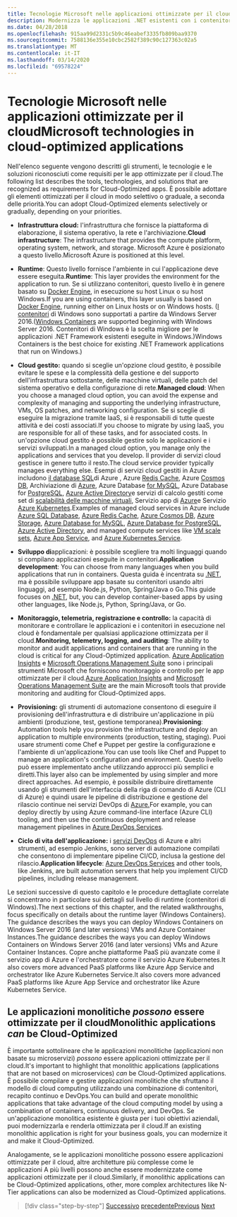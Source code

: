 ```yaml
---
title: Tecnologie Microsoft nelle applicazioni ottimizzate per il cloud
description: Modernizza le applicazioni .NET esistenti con i contenitori di Azure Cloud e Windows . Tecnologie Microsoft nelle applicazioni ottimizzate per il cloud
ms.date: 04/28/2018
ms.openlocfilehash: 915aa99d2331c5b9c46eabef3335fb809baa9370
ms.sourcegitcommit: 7588136e355e10cbc2582f389c90c127363c02a5
ms.translationtype: MT
ms.contentlocale: it-IT
ms.lasthandoff: 03/14/2020
ms.locfileid: "69578224"
---
```

# <a name="microsoft-technologies-in-cloud-optimized-applications"></a><span data-ttu-id="3034c-103">Tecnologie Microsoft nelle applicazioni ottimizzate per il cloud</span><span class="sxs-lookup"><span data-stu-id="3034c-103">Microsoft technologies in cloud-optimized applications</span></span>

<span data-ttu-id="3034c-104">Nell'elenco seguente vengono descritti gli strumenti, le tecnologie e le soluzioni riconosciuti come requisiti per le app ottimizzate per il cloud.</span><span class="sxs-lookup"><span data-stu-id="3034c-104">The following list describes the tools, technologies, and solutions that are recognized as requirements for Cloud-Optimized apps.</span></span> <span data-ttu-id="3034c-105">È possibile adottare gli elementi ottimizzati per il cloud in modo selettivo o graduale, a seconda delle priorità.</span><span class="sxs-lookup"><span data-stu-id="3034c-105">You can adopt Cloud-Optimized elements selectively or gradually, depending on your priorities.</span></span>

- <span data-ttu-id="3034c-106">**Infrastruttura cloud:** l'infrastruttura che fornisce la piattaforma di elaborazione, il sistema operativo, la rete e l'archiviazione.</span><span class="sxs-lookup"><span data-stu-id="3034c-106">**Cloud infrastructure**: The infrastructure that provides the compute platform, operating system, network, and storage.</span></span> <span data-ttu-id="3034c-107">Microsoft Azure è posizionato a questo livello.</span><span class="sxs-lookup"><span data-stu-id="3034c-107">Microsoft Azure is positioned at this level.</span></span>

- <span data-ttu-id="3034c-108">**Runtime**: Questo livello fornisce l'ambiente in cui l'applicazione deve essere eseguita.</span><span class="sxs-lookup"><span data-stu-id="3034c-108">**Runtime**: This layer provides the environment for the application to run.</span></span> <span data-ttu-id="3034c-109">Se si utilizzano contenitori, questo livello è in genere basato su [Docker Engine](https://docs.docker.com/engine/), in esecuzione su host Linux o su host Windows.</span><span class="sxs-lookup"><span data-stu-id="3034c-109">If you are using containers, this layer usually is based on [Docker Engine](https://docs.docker.com/engine/), running either on Linux hosts or on Windows hosts.</span></span> <span data-ttu-id="3034c-110">([I contenitori](https://docs.microsoft.com/virtualization/windowscontainers/about/) di Windows sono supportati a partire da Windows Server 2016.</span><span class="sxs-lookup"><span data-stu-id="3034c-110">([Windows Containers](https://docs.microsoft.com/virtualization/windowscontainers/about/) are supported beginning with Windows Server 2016.</span></span> <span data-ttu-id="3034c-111">Contenitori di Windows è la scelta migliore per le applicazioni .NET Framework esistenti eseguite in Windows.)</span><span class="sxs-lookup"><span data-stu-id="3034c-111">Windows Containers is the best choice for existing .NET Framework applications that run on Windows.)</span></span>

- <span data-ttu-id="3034c-112">**Cloud gestito:** quando si sceglie un'opzione cloud gestito, è possibile evitare le spese e la complessità della gestione e del supporto dell'infrastruttura sottostante, delle macchine virtuali, delle patch del sistema operativo e della configurazione di rete.</span><span class="sxs-lookup"><span data-stu-id="3034c-112">**Managed cloud**: When you choose a managed cloud option, you can avoid the expense and complexity of managing and supporting the underlying infrastructure, VMs, OS patches, and networking configuration.</span></span> <span data-ttu-id="3034c-113">Se si sceglie di eseguire la migrazione tramite IaaS, si è responsabili di tutte queste attività e dei costi associati.</span><span class="sxs-lookup"><span data-stu-id="3034c-113">If you choose to migrate by using IaaS, you are responsible for all of these tasks, and for associated costs.</span></span> <span data-ttu-id="3034c-114">In un'opzione cloud gestito è possibile gestire solo le applicazioni e i servizi sviluppati.</span><span class="sxs-lookup"><span data-stu-id="3034c-114">In a managed cloud option, you manage only the applications and services that you develop.</span></span> <span data-ttu-id="3034c-115">Il provider di servizi cloud gestisce in genere tutto il resto.</span><span class="sxs-lookup"><span data-stu-id="3034c-115">The cloud service provider typically manages everything else.</span></span> <span data-ttu-id="3034c-116">Esempi di servizi cloud gestiti in Azure includono [il database SQL](https://azure.microsoft.com/services/sql-database)di Azure , Azure [Redis Cache](https://azure.microsoft.com/services/cache/), Azure [Cosmos DB](https://azure.microsoft.com/services/cosmos-db/), Archiviazione di [Azure](https://azure.microsoft.com/services/storage/), Azure Database [for MySQL](https://azure.microsoft.com/services/mysql/), Azure Database for [PostgreSQL](https://azure.microsoft.com/services/postgresql/), [Azure Active Directory](https://azure.microsoft.com/services/active-directory/)e servizi di calcolo gestiti come set di [scalabilità delle macchine virtuali](https://azure.microsoft.com/services/virtual-machine-scale-sets/), Servizio app di [Azure](https://azure.microsoft.com/services/app-service/)e Servizio [Azure Kubernetes](https://azure.microsoft.com/services/container-service/).</span><span class="sxs-lookup"><span data-stu-id="3034c-116">Examples of managed cloud services in Azure include [Azure SQL Database](https://azure.microsoft.com/services/sql-database), [Azure Redis Cache](https://azure.microsoft.com/services/cache/), [Azure Cosmos DB](https://azure.microsoft.com/services/cosmos-db/), [Azure Storage](https://azure.microsoft.com/services/storage/), [Azure Database for MySQL](https://azure.microsoft.com/services/mysql/), [Azure Database for PostgreSQL](https://azure.microsoft.com/services/postgresql/), [Azure Active Directory](https://azure.microsoft.com/services/active-directory/), and managed compute services like [VM scale sets](https://azure.microsoft.com/services/virtual-machine-scale-sets/), [Azure App Service](https://azure.microsoft.com/services/app-service/), and [Azure Kubernetes Service](https://azure.microsoft.com/services/container-service/).</span></span>

- <span data-ttu-id="3034c-117">**Sviluppo di**applicazioni: è possibile scegliere tra molti linguaggi quando si compilano applicazioni eseguite in contenitori.</span><span class="sxs-lookup"><span data-stu-id="3034c-117">**Application development**: You can choose from many languages when you build applications that run in containers.</span></span> <span data-ttu-id="3034c-118">Questa guida è incentrata su [.NET](https://www.microsoft.com/net), ma è possibile sviluppare app basate su contenitori usando altri linguaggi, ad esempio Node.js, Python, Spring/Java o Go.</span><span class="sxs-lookup"><span data-stu-id="3034c-118">This guide focuses on [.NET](https://www.microsoft.com/net), but, you can develop container-based apps by using other languages, like Node.js, Python, Spring/Java, or Go.</span></span>

- <span data-ttu-id="3034c-119">**Monitoraggio, telemetria, registrazione e controllo:** la capacità di monitorare e controllare le applicazioni e i contenitori in esecuzione nel cloud è fondamentale per qualsiasi applicazione ottimizzata per il cloud.</span><span class="sxs-lookup"><span data-stu-id="3034c-119">**Monitoring, telemetry, logging, and auditing**: The ability to monitor and audit applications and containers that are running in the cloud is critical for any Cloud-Optimized application.</span></span> <span data-ttu-id="3034c-120">[Azure Application Insights](https://azure.microsoft.com/services/application-insights/) e [Microsoft Operations Management Suite](https://www.microsoft.com/cloud-platform/operations-management-suite) sono i principali strumenti Microsoft che forniscono monitoraggio e controllo per le app ottimizzate per il cloud.</span><span class="sxs-lookup"><span data-stu-id="3034c-120">[Azure Application Insights](https://azure.microsoft.com/services/application-insights/) and [Microsoft Operations Management Suite](https://www.microsoft.com/cloud-platform/operations-management-suite) are the main Microsoft tools that provide monitoring and auditing for Cloud-Optimized apps.</span></span>

- <span data-ttu-id="3034c-121">**Provisioning:** gli strumenti di automazione consentono di eseguire il provisioning dell'infrastruttura e di distribuire un'applicazione in più ambienti (produzione, test, gestione temporanea).</span><span class="sxs-lookup"><span data-stu-id="3034c-121">**Provisioning**: Automation tools help you provision the infrastructure and deploy an application to multiple environments (production, testing, staging).</span></span> <span data-ttu-id="3034c-122">Puoi usare strumenti come Chef e Puppet per gestire la configurazione e l'ambiente di un'applicazione.</span><span class="sxs-lookup"><span data-stu-id="3034c-122">You can use tools like Chef and Puppet to manage an application's configuration and environment.</span></span> <span data-ttu-id="3034c-123">Questo livello può essere implementato anche utilizzando approcci più semplici e diretti.</span><span class="sxs-lookup"><span data-stu-id="3034c-123">This layer also can be implemented by using simpler and more direct approaches.</span></span> <span data-ttu-id="3034c-124">Ad esempio, è possibile distribuire direttamente usando gli strumenti dell'interfaccia della riga di comando di Azure (CLI di Azure) e quindi usare le pipeline di distribuzione e gestione del rilascio continue nei servizi DevOps di [Azure.](https://azure.microsoft.com/services/devops/)</span><span class="sxs-lookup"><span data-stu-id="3034c-124">For example, you can deploy directly by using Azure command-line interface (Azure CLI) tooling, and then use the continuous deployment and release management pipelines in [Azure DevOps Services](https://azure.microsoft.com/services/devops/).</span></span>

- <span data-ttu-id="3034c-125">**Ciclo di vita dell'applicazione:** i [servizi DevOps](https://azure.microsoft.com/services/devops/) di Azure e altri strumenti, ad esempio Jenkins, sono server di automazione compilati che consentono di implementare pipeline CI/CD, inclusa la gestione del rilascio.</span><span class="sxs-lookup"><span data-stu-id="3034c-125">**Application lifecycle**: [Azure DevOps Services](https://azure.microsoft.com/services/devops/) and other tools, like Jenkins, are built automation servers that help you implement CI/CD pipelines, including release management.</span></span>

<span data-ttu-id="3034c-126">Le sezioni successive di questo capitolo e le procedure dettagliate correlate si concentrano in particolare sui dettagli sul livello di runtime (contenitori di Windows).</span><span class="sxs-lookup"><span data-stu-id="3034c-126">The next sections of this chapter, and the related walkthroughs, focus specifically on details about the runtime layer (Windows Containers).</span></span> <span data-ttu-id="3034c-127">The guidance describes the ways you can deploy Windows Containers on Windows Server 2016 (and later versions) VMs and Azure Container Instances.</span><span class="sxs-lookup"><span data-stu-id="3034c-127">The guidance describes the ways you can deploy Windows Containers on Windows Server 2016 (and later versions) VMs and Azure Container Instances.</span></span> <span data-ttu-id="3034c-128">Copre anche piattaforme PaaS più avanzate come il servizio app di Azure e l'orchestratore come il servizio Azure Kubernetes.It also covers more advanced PaaS platforms like Azure App Service and orchestrator like Azure Kubernetes Service.</span><span class="sxs-lookup"><span data-stu-id="3034c-128">It also covers more advanced PaaS platforms like Azure App Service and orchestrator like Azure Kubernetes Service.</span></span>

## <a name="monolithic-applications-can-be-cloud-optimized"></a><span data-ttu-id="3034c-129">Le applicazioni monolitiche *possono* essere ottimizzate per il cloud</span><span class="sxs-lookup"><span data-stu-id="3034c-129">Monolithic applications *can* be Cloud-Optimized</span></span>

<span data-ttu-id="3034c-130">È importante sottolineare che le applicazioni monolitiche (applicazioni non basate su microservizi) *possono* essere applicazioni ottimizzate per il cloud.</span><span class="sxs-lookup"><span data-stu-id="3034c-130">It's important to highlight that monolithic applications (applications that are not based on microservices) *can* be Cloud-Optimized applications.</span></span> <span data-ttu-id="3034c-131">È possibile compilare e gestire applicazioni monolitiche che sfruttano il modello di cloud computing utilizzando una combinazione di contenitori, recapito continuo e DevOps.</span><span class="sxs-lookup"><span data-stu-id="3034c-131">You can build and operate monolithic applications that take advantage of the cloud computing model by using a combination of containers, continuous delivery, and DevOps.</span></span> <span data-ttu-id="3034c-132">Se un'applicazione monolitica esistente è giusta per i tuoi obiettivi aziendali, puoi modernizzarla e renderla ottimizzata per il cloud.</span><span class="sxs-lookup"><span data-stu-id="3034c-132">If an existing monolithic application is right for your business goals, you can modernize it and make it Cloud-Optimized.</span></span>

<span data-ttu-id="3034c-133">Analogamente, se le applicazioni monolitiche possono essere applicazioni ottimizzate per il cloud, altre architetture più complesse come le applicazioni A più livelli possono anche essere modernizzate come applicazioni ottimizzate per il cloud.</span><span class="sxs-lookup"><span data-stu-id="3034c-133">Similarly, if monolithic applications can be Cloud-Optimized applications, other, more complex architectures like N-Tier applications can also be modernized as Cloud-Optimized applications.</span></span>

>[!div class="step-by-step"]
><span data-ttu-id="3034c-134">[Successivo](reasons-to-modernize-existing-net-apps-to-cloud-optimized-applications.md)
>[precedente](what-about-cloud-native-applications.md)</span><span class="sxs-lookup"><span data-stu-id="3034c-134">[Previous](reasons-to-modernize-existing-net-apps-to-cloud-optimized-applications.md)
[Next](what-about-cloud-native-applications.md)</span></span>
